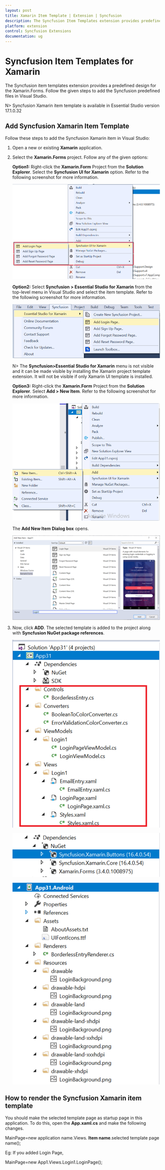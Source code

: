 ```yaml
---
layout: post
title: Xamarin Item Template | Extension | Syncfusion
description: The Syncfusion Item Templates extension provides predefined design for the Xamarin.Forms.
platform: extension
control: Syncfusion Extensions
documentation: ug
---
```


# Syncfusion Item Templates for Xamarin

The Syncfusion item templates extension provides a predefined design for the Xamarin.Forms. Follow the given steps to add the Syncfusion predefined files in Visual Studio. 

 N> Syncfusion Xamarin item template is available in Essential Studio version 17.1.0.32

## Add Syncfusion Xamarin Item Template 
Follow these steps to add the Syncfusion Xamarin item in Visual Studio:

1. Open a new or existing **Xamarin** application.
 
2. Select the **Xamarin.Forms** project. Follow any of the given options:

   **Option1:**  Right-click the **Xamarin.Form** Project from the **Solution Explorer**. Select the **Syncfusion UI for Xamarin** option. Refer to the following screenshot for more information.

    ![Syncfusion Item Template Context menu](Syncfusion-Item-Templates_images/Item-Template-Context-Menu.png)

   **Option2:** Select **Syncfusion > Essential Studio for Xamarin** from the top-level menu in Visual Studio and select the item template. Refer to the following screenshot for more information.


    ![Syncfusion Menu for item template](Syncfusion-Item-Templates_images/Syncfuion-menu.png)
   
      N> The **Syncfusion>Essential Studio for Xamarin** menu is not visible and it can be made visible by installing the Xamarin project template extension. It will not be visible if only Xamarin UI template is installed.
   
   **Option3:** Right-click the **Xamarin.Form** Project from the **Solution Explorer**. Select **Add > New Item**. Refer to the following screenshot for more information.
 
     
     ![Add New Item menu](Syncfusion-Item-Templates_images/Add-new-item.png)

   The **Add New Item Dialog box** opens.

     ![Add new item dialog box](Syncfusion-Item-Templates_images/Add-New-Item-dialog-box.png)

3. Now, click **ADD**. The selected template is added to the project along with **Syncfusion NuGet package references**.

   ![After item template is add in project](Syncfusion-Item-Templates_images/After-add-item.png)

   ![Syncfusion Packages is installed in project](Syncfusion-Item-Templates_images/syncfusion-package.png)

   ![After Resource files add in project](Syncfusion-Item-Templates_images/Resource-file.png)

## How to render the Syncfusion Xamarin item template
You should make the selected template page as startup page in this application. To do this, open the **App.xaml.cs** and make the following changes.

MainPage=new application name.Views. 
**Item name**.selected template page name();

Eg: If you added Login Page,

MainPage=new App1.Views.Login1.LoginPage();
